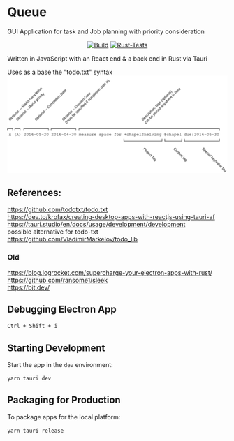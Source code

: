 # Queue
GUI Application for task and Job planning with priority consideration

<div align="center">

[![Build](https://github.com/EngineeringDeveloper/queue/actions/workflows/build.yml/badge.svg)](https://github.com/EngineeringDeveloper/queue/actions/workflows/build.yml)
[![Rust-Tests](https://github.com/EngineeringDeveloper/queue/actions/workflows/rust.yml/badge.svg)](https://github.com/EngineeringDeveloper/queue/actions/workflows/rust.yml)

</div>

Written in JavaScript with an React end & a back end in Rust via Tauri  
  
Uses as a base the "todo.txt" syntax  
![todo.txt](/images/todotxt_explainer.svg)

## References:  
https://github.com/todotxt/todo.txt  
https://dev.to/krofax/creating-desktop-apps-with-reactjs-using-tauri-af  
https://tauri.studio/en/docs/usage/development/development  
possible alternative for todo-txt  
https://github.com/VladimirMarkelov/todo_lib  

  
### Old
https://blog.logrocket.com/supercharge-your-electron-apps-with-rust/  
https://github.com/ransome1/sleek  
https://bit.dev/  

## Debugging Electron App

```bash
Ctrl + Shift + i
```


## Starting Development

Start the app in the `dev` environment:

```bash
yarn tauri dev
```

## Packaging for Production

To package apps for the local platform:

```bash
yarn tauri release
```
